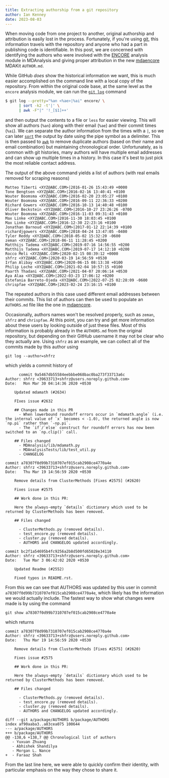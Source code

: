 ```yaml
---
title: Extracting authorship from a git repository
author: Ian Kenney
date: 2023-08-03
---
```


When moving code from one project to another, original authorship and attribution is easily lost in the process.
Fortunately, if you're using [git][git], this information travels with the repository and anyone who had a part in publishing code is identifiable.
In this post, we are concerned with identifying the authors who were involved with the [ENCORE][encore] analysis module in MDAnalysis and giving proper attribution in the new [mdaencore][mdaencore] MDAKit `AUTHOR.md`.

While GitHub *does* show the historical information we want, this is much easier accomplished on the command line with a local copy of the repository.
From within the original code base, at the same level as the `encore` analysis module, we can run the [`git log`](https://git-scm.com/docs/git-log) command
```bash
$ git log --pretty="%an <%ae>|%ai" encore/ \
      | sort -k2 -t'|' \
      | awk -F"|" '!_[$1]++'
```
and then output the contents to a file or `less` for easier viewing.
This will show all authors (`%an`) along with their email (`%ae`) and their commit times (`%ai`).
We can separate the author information from the times with a `|`, so we can later [`sort`](https://man7.org/linux/man-pages/man1/sort.1.html) the output by date using the pipe symbol as a delimiter.
This is then passed to [`awk`](https://tldp.org/LDP/abs/html/awk.html) to remove duplicate authors (based on their name and email combination) but maintaining chronological order.
Unfortunately, as is common with git histories, many authors will have multiple email addresses and can show up multiple times in a history.
In this case it's best to just pick the most reliable contact address.

The output of the above command yields a list of authors (with real emails removed for scraping reasons)

```
Matteo Tiberti <XYZ@ABC.COM>|2016-01-26 15:43:49 +0000
Tone Bengtsen <XYZ@ABC.COM>|2016-02-16 13:40:41 +0100
Wouter Boomsma <XYZ@ABC.COM>|2016-02-20 23:05:27 +0100
Wouter Boomsma <XYZ@ABC.COM>|2016-09-11 22:36:33 +0200
Richard Gowers <XYZ@ABC.COM>|2016-10-13 14:40:48 +0100
Oliver Beckstein <XYZ@ABC.COM>|2016-10-27 23:26:26 -0700
Wouter Boomsma <XYZ@ABC.COM>|2016-11-03 09:31:43 +0100
Max Linke <XYZ@ABC.COM>|2016-11-30 18:03:45 +0100
Max Linke <XYZ@ABC.COM>|2016-12-30 22:23:16 +0100
Jonathan Barnoud <XYZ@ABC.COM>|2017-01-12 22:14:39 +0100
richardjgowers <XYZ@ABC.COM>|2018-04-24 13:47:05 -0400
Tyler Reddy <XYZ@ABC.COM>|2018-05-02 15:32:20 -0600
zeman <XYZ@ABC.COM>|2018-06-11 11:28:45 +0200
Matthijs Tadema <XYZ@ABC.COM>|2019-07-16 14:56:55 +0200
Matthijs Tadema <XYZ@ABC.COM>|2019-07-17 14:12:10 +0200
Rocco Meli <XYZ@ABC.COM>|2020-02-15 08:39:12 +0000
shfrz <XYZ@ABC.COM>|2020-03-19 14:56:59 +0530
Irfan Alibay <XYZ@ABC.COM>|2020-06-15 08:13:38 +0100
Philip Loche <XYZ@ABC.COM>|2021-02-04 10:57:15 +0100
Paarth Thadani <XYZ@ABC.COM>|2021-04-07 20:06:14 +0530
Aya Alaa <XYZ@ABC.COM>|2022-03-23 17:06:12 +0200
Estefania Barreto-Ojeda <XYZ@ABC.COM>|2022-07-25 02:28:09 -0600
chrispfae <XYZ@ABC.COM>|2023-02-24 23:16:15 +0100
```

The repeated authors in this case used different email addresses between their commits.
This list of authors can then be used to populate an `AUTHORS.md` file like the one in [mdaencore][mdaencoreauthors].

Occasionally, authors names won't be resolved properly, such as `zeman`, `shfrz` and `chrispfae`.
At this point, you can try and get more information about these users by looking outside of just these files.
Most of this information is probably already in the `AUTHORS.md` from the original repository, but depending on their GitHub username it may not be clear who they actually are.
Using `shfrz` as an example, we can collect all of the commits made by this author using

```
git log --author=shfrz
```

which yields a commit history of

```
      commit 9a5467db55584eebbbe068bac0ba273f33713a6c
Author: shfrz <39633713+shfrz@users.noreply.github.com>
Date:   Mon Mar 30 04:14:36 2020 +0530

    Updated mdamath (#2634)

    FIxes issue #2632

    ## Changes made in this PR
      - When lowerbound roundoff errors occur in `mdamath.angle` (i.e. the internal value of `x` becomes < -1.0), the returned angle is now `np.pi` rather than `-np.pi`.
      - The `if`/`else` construct for roundoff errors has now been switched to an `np.clip()` call.

    ## Files changed
      - MDAnalysis/lib/mdamath.py
      - MDAnalysisTests/lib/test_util.py
      - CHANGELOG

commit a78307f0d99b7310707ef015cab2908ce4770a4e
Author: shfrz <39633713+shfrz@users.noreply.github.com>
Date:   Thu Mar 19 14:56:59 2020 +0530

    Remove details from ClusterMethods [Fixes #2575] (#2620)

    Fixes issue #2575

    ## Work done in this PR:

    Here the always-empty `details` dictionary which used to be returned by ClusterMethods has been removed.

    ## Files changed

      - ClusterMethods.py (removed details).
      - test_encore.py (removed details).
      - cluster.py (removed details).
      - AUTHORS and CHANGELOG updated accordingly.

commit bc2f1a54695b4fc9256a2b8d500fd65028e34110
Author: shfrz <39633713+shfrz@users.noreply.github.com>
Date:   Tue Mar 3 06:42:02 2020 +0530

    Updated Readme (#2552)

    Fixed typos in README.rst.
```

From this we can see that AUTHORS was updated by this user in commit `a78307f0d99b7310707ef015cab2908ce4770a4e`, which likely has the information we would actually include.
The fastest way to show what changes were made is by using the command

```
git show a78307f0d99b7310707ef015cab2908ce4770a4e    
```

which returns

```
commit a78307f0d99b7310707ef015cab2908ce4770a4e
Author: shfrz <39633713+shfrz@users.noreply.github.com>
Date:   Thu Mar 19 14:56:59 2020 +0530

    Remove details from ClusterMethods [Fixes #2575] (#2620)

    Fixes issue #2575

    ## Work done in this PR:

    Here the always-empty `details` dictionary which used to be returned by ClusterMethods has been removed.

    ## Files changed

      - ClusterMethods.py (removed details).
      - test_encore.py (removed details).
      - cluster.py (removed details).
      - AUTHORS and CHANGELOG updated accordingly.

diff --git a/package/AUTHORS b/package/AUTHORS
index af90aaba3..a83cea075 100644
--- a/package/AUTHORS
+++ b/package/AUTHORS
@@ -138,6 +138,7 @@ Chronological list of authors
   - Yuxuan Zhuang
   - Abhishek Shandilya
   - Morgan L. Nance
+  - Faraaz Shah    
```

From the last line here, we were able to quickly confirm their identity, with particular emphasis on the way they chose to share it.

[git]: https://git-scm.com/
[ENCORE]: https://docs.mdanalysis.org/2.5.0/documentation_pages/analysis/encore.html
[mdaencore]: https://github.com/MDAnalysis/mdaencore
[mdaencoreauthors]: https://github.com/MDAnalysis/mdaencore/blob/main/AUTHORS.md

